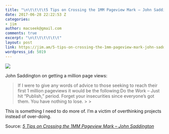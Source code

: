 ```yaml
---
title: "\n\t\t\t\t5 Tips on Crossing the 1MM Pageview Mark – John Saddington\t\t"
date: 2017-06-28 22:22:53 Z
categories:
- jim
author: macseek@gmail.com
comments: true
excerpt: "\n\t\t\t\t\t\t"
layout: post
link: https://jim.am/5-tips-on-crossing-the-1mm-pageview-mark-john-saddington/
wordpress_id: 5019
---
```


[![](https://jim.am/wp-content/uploads/2017/06/1mm-pageviews.png)](https://john.do/1mm/)




John Saddington on getting a million page views:




<blockquote>If I were to give any words of advice to those seeking to reach their first 1 million pageviews it would be the following:Do the Work – Just hit “Publish,” period. Forget your insecurities since everyone’s got them. You have nothing to lose.
> 
> </blockquote>




This is something I need to do more of. I’m a victim of overthinking projects instead of over-doing.




Source: _[5 Tips on Crossing the 1MM Pageview Mark – John Saddington](https://john.do/1mm/)_


		
